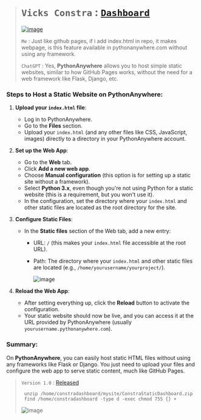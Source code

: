 ># `Vicks Constra` : [`Dashboard`](https://constradashboard.pythonanywhere.com/dashboard/html/vertical-menu-template/index.html)
>
>[![image](https://github.com/user-attachments/assets/f4026a23-c874-4744-b206-392c4e5b91b2)](https://constradashboard.pythonanywhere.com/dashboard/html/vertical-menu-template/ui-carousel.html)
>
> `Me` : Just like github pages, if i add index.html in repo, it makes webpage, is this feature available in pythonanywhere.com without using any framework.
>
>`ChatGPT` : Yes, **PythonAnywhere** allows you to host simple static websites, similar to how GitHub Pages works, without the need for a web framework like Flask, Django, etc.

### Steps to Host a Static Website on PythonAnywhere:

1. **Upload your `index.html` file**:
   - Log in to PythonAnywhere.
   - Go to the **Files** section.
   - Upload your `index.html` (and any other files like CSS, JavaScript, images) directly to a directory in your PythonAnywhere account.

2. **Set up the Web App**:
   - Go to the **Web** tab.
   - Click **Add a new web app**.
   - Choose **Manual configuration** (this option is for setting up a static site without a framework).
   - Select **Python 3.x**, even though you're not using Python for a static website (this is a requirement, but you won't use it).
   - In the configuration, set the directory where your `index.html` and other static files are located as the root directory for the site.

3. **Configure Static Files**:
   - In the **Static files** section of the Web tab, add a new entry:
     - URL: `/` (this makes your `index.html` file accessible at the root URL).
     - Path: The directory where your `index.html` and other static files are located (e.g., `/home/yourusername/yourproject/`).

         ![image](https://github.com/user-attachments/assets/ed3e7537-7fab-46a7-887c-426cda64686e)

4. **Reload the Web App**:
   - After setting everything up, click the **Reload** button to activate the configuration.
   - Your static website should now be live, and you can access it at the URL provided by PythonAnywhere (usually `yourusername.pythonanywhere.com`).

### Summary:
On **PythonAnywhere**, you can easily host static HTML files without using any frameworks like Flask or Django. You just need to upload your files and configure the web app to serve static content, much like GitHub Pages.

> `Version 1.0` : [Released](https://github.com/imvickykumar999/Constra-Dashboard/releases/tag/StaticDeployment)
>
>      unzip /home/constradashboard/mysite/ConstraStaticDashboard.zip
>      find /home/constradashboard -type d -exec chmod 755 {} +
>
>![image](https://github.com/user-attachments/assets/b64f6763-94b9-42a1-ab58-f0f324d8ff19)
